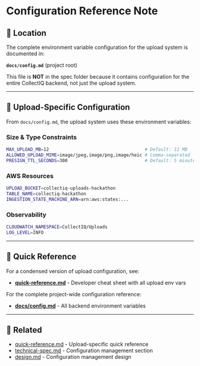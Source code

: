 # Configuration Reference Note

## 📍 Location

The complete environment variable configuration for the upload system is documented in:

**`docs/config.md`** (project root)

This file is **NOT** in the spec folder because it contains configuration for the entire CollectIQ backend, not just the upload system.

---

## 🔧 Upload-Specific Configuration

From `docs/config.md`, the upload system uses these environment variables:

### Size & Type Constraints

```bash
MAX_UPLOAD_MB=12                                    # Default: 12 MB
ALLOWED_UPLOAD_MIME=image/jpeg,image/png,image/heic # Comma-separated
PRESIGN_TTL_SECONDS=300                             # Default: 5 minutes
```

### AWS Resources

```bash
UPLOAD_BUCKET=collectiq-uploads-hackathon
TABLE_NAME=collectiq-hackathon
INGESTION_STATE_MACHINE_ARN=arn:aws:states:...
```

### Observability

```bash
CLOUDWATCH_NAMESPACE=CollectIQ/Uploads
LOG_LEVEL=INFO
```

---

## 📖 Quick Reference

For a condensed version of upload configuration, see:

- **[quick-reference.md](./quick-reference.md)** - Developer cheat sheet with all upload env vars

For the complete project-wide configuration reference:

- **[docs/config.md](../../../docs/config.md)** - All backend environment variables

---

## 🔗 Related

- [quick-reference.md](./quick-reference.md) - Upload-specific quick reference
- [technical-spec.md](./technical-spec.md) - Configuration management section
- [design.md](./design.md) - Configuration management design

